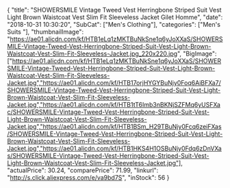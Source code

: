 {
	"title": "SHOWERSMILE Vintage Tweed Vest Herringbone Striped Suit Vest Light Brown Waistcoat Vest Slim Fit Sleeveless Jacket Gilet Homme",
	"date": "2018-10-31 10:30:20",
	"SubCat": ["Men's Clothing"],
	"categories": ["Men's Suits "],
	"thumbnailImage": "https://ae01.alicdn.com/kf/HTB1eLq1zMKTBuNkSne1q6yJoXXaS/SHOWERSMILE-Vintage-Tweed-Vest-Herringbone-Striped-Suit-Vest-Light-Brown-Waistcoat-Vest-Slim-Fit-Sleeveless-Jacket.jpg_220x220.jpg",
	"BigImage": ["https://ae01.alicdn.com/kf/HTB1eLq1zMKTBuNkSne1q6yJoXXaS/SHOWERSMILE-Vintage-Tweed-Vest-Herringbone-Striped-Suit-Vest-Light-Brown-Waistcoat-Vest-Slim-Fit-Sleeveless-Jacket.jpg","https://ae01.alicdn.com/kf/HTB17orjHYGYBuNjy0Foq6AiBFXa7/SHOWERSMILE-Vintage-Tweed-Vest-Herringbone-Striped-Suit-Vest-Light-Brown-Waistcoat-Vest-Slim-Fit-Sleeveless-Jacket.jpg","https://ae01.alicdn.com/kf/HTB1tT6Imb3nBKNjSZFMq6yUSFXac/SHOWERSMILE-Vintage-Tweed-Vest-Herringbone-Striped-Suit-Vest-Light-Brown-Waistcoat-Vest-Slim-Fit-Sleeveless-Jacket.jpg","https://ae01.alicdn.com/kf/HTB1BSm_H29TBuNjy0Fcq6zeiFXas/SHOWERSMILE-Vintage-Tweed-Vest-Herringbone-Striped-Suit-Vest-Light-Brown-Waistcoat-Vest-Slim-Fit-Sleeveless-Jacket.jpg","https://ae01.alicdn.com/kf/HTB1HKS4H1OSBuNjy0Fdq6zDnVXas/SHOWERSMILE-Vintage-Tweed-Vest-Herringbone-Striped-Suit-Vest-Light-Brown-Waistcoat-Vest-Slim-Fit-Sleeveless-Jacket.jpg"],
	"actualPrice": 30.24,
	"comparePrice": 71.99,
	"linkurl": "http://s.click.aliexpress.com/e/va9bd7S",
	"inStock": 56
}
